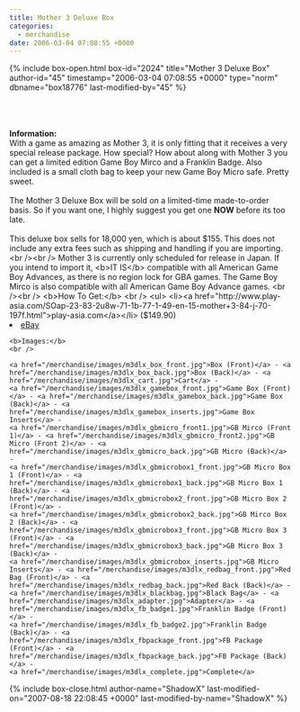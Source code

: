 ```yaml
---
title: Mother 3 Deluxe Box
categories:
  - merchandise
date: 2006-03-04 07:08:55 +0000
---
```

{% include box-open.html box-id="2024" title="Mother 3 Deluxe Box" author-id="45" timestamp="2006-03-04 07:08:55 +0000" type="norm" dbname="box18776" last-modified-by="45" %}
	<center>
	<imgalphapng src="/merchandise/images/m3dlx_title.png" width="300" height="230" border="0" alt="Mother 3 Deluxe Box" /><br />
	</center>
	<br /><br />
	<b>Information:</b>
	<br />
	With a game as amazing as Mother 3, it is only fitting that it receives a very 
	special release package. How special? How about along with Mother 3 you can get a 
	limited edition Game Boy Mirco and a Franklin Badge. Also included is a small cloth 
	bag to keep your new Game Boy Micro safe. Pretty sweet.
	<br /><br />
	The Mother 3 Deluxe Box will be sold on a limited-time made-to-order basis. So if you 
	want one, I highly suggest you get one <b>NOW</b> before its too late.
	<br /><br />
	This deluxe box sells for 18,000 yen, which is about $155. This does not include any 
	extra fees such as shipping and handling if you are importing.
	<br /><br />
	Mother 3 is currently only scheduled for release in Japan. If you intend to import it, 
	<b>IT IS</b> compatible with all American Game Boy Advances, as there is no region lock 
	for GBA games. The Game Boy Mirco is also compatible with all American Game Boy Advance 
	games.
	<br /><br />
	<b>How To Get:</b>
	<br />
	<ul>
	<li><a href="http://www.play-asia.com/SOap-23-83-2u8w-71-1b-77-1-49-en-15-mother+3-84-j-70-197f.html">play-asia.com</a></li> ($149.90)
	<li><a href="http://www.ebay.com">eBay</a></li>
	</ul>

	<b>Images:</b>
	<br />

	<a href="/merchandise/images/m3dlx_box_front.jpg">Box (Front)</a> - <a href="/merchandise/images/m3dlx_box_back.jpg">Box (Back)</a> - <a href="/merchandise/images/m3dlx_cart.jpg">Cart</a> - 
	<a href="/merchandise/images/m3dlx_gamebox_front.jpg">Game Box (Front)</a> - <a href="/merchandise/images/m3dlx_gamebox_back.jpg">Game Box (Back)</a> - <a href="/merchandise/images/m3dlx_gamebox_inserts.jpg">Game Box Inserts</a> - 
	<a href="/merchandise/images/m3dlx_gbmicro_front1.jpg">GB Mirco (Front 1)</a> - <a href="/merchandise/images/m3dlx_gbmicro_front2.jpg">GB Micro (Front 2)</a> - <a href="/merchandise/images/m3dlx_gbmicro_back.jpg">GB Micro (Back)</a> - 
	<a href="/merchandise/images/m3dlx_gbmicrobox1_front.jpg">GB Micro Box 1 (Front)</a> - <a href="/merchandise/images/m3dlx_gbmicrobox1_back.jpg">GB Micro Box 1 (Back)</a> - <a href="/merchandise/images/m3dlx_gbmicrobox2_front.jpg">GB Micro Box 2 (Front)</a> - 
	<a href="/merchandise/images/m3dlx_gbmicrobox2_back.jpg">GB Mirco Box 2 (Back)</a> - <a href="/merchandise/images/m3dlx_gbmicrobox3_front.jpg">GB Micro Box 3 (Front)</a> - <a href="/merchandise/images/m3dlx_gbmicrobox3_back.jpg">GB Micro Box 3 (Back)</a> - 
	<a href="/merchandise/images/m3dlx_gbmicrobox_inserts.jpg">GB Micro Inserts</a> - <a href="/merchandise/images/m3dlx_redbag_front.jpg">Red Bag (Front)</a> - <a href="/merchandise/images/m3dlx_redbag_back.jpg">Red Back (Back)</a> - 
	<a href="/merchandise/images/m3dlx_blackbag.jpg">Black Bag</a> - <a href="/merchandise/images/m3dlx_adapter.jpg">Adapter</a> - <a href="/merchandise/images/m3dlx_fb_badge1.jpg">Franklin Badge (Front)</a> - 
	<a href="/merchandise/images/m3dlx_fb_badge2.jpg">Franklin Badge (Back)</a> - <a href="/merchandise/images/m3dlx_fbpackage_front.jpg">FB Package (Front)</a> - <a href="/merchandise/images/m3dlx_fbpackage_back.jpg">FB Package (Back)</a> - 
	<a href="/merchandise/images/m3dlx_complete.jpg">Complete</a>
{% include box-close.html author-name="ShadowX" last-modified-on="2007-08-18 22:08:45 +0000" last-modified-by-name="ShadowX" %}
